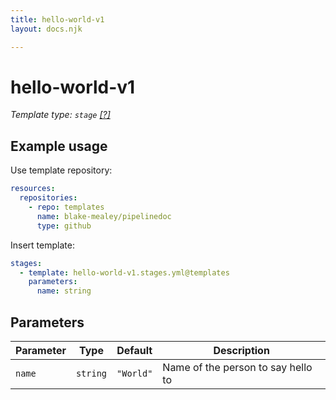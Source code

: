 ```yaml
---
title: hello-world-v1
layout: docs.njk

---
```

# hello-world-v1

_Template type: `stage` [[?]](https://docs.microsoft.com/en-us/azure/devops/pipelines/yaml-schema?view=azure-devops&tabs=schema%2Cparameter-schema#stage-templates)_

## Example usage

Use template repository:

```yaml
resources:
  repositories:
    - repo: templates
      name: blake-mealey/pipelinedoc
      type: github
```

Insert template:

```yaml
stages:
  - template: hello-world-v1.stages.yml@templates
    parameters:
      name: string
```

## Parameters

|Parameter|Type|Default|Description|
|---|---|---|---|
|`name`|`string`|`"World"`|Name of the person to say hello to|
